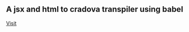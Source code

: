 ## A jsx and html to cradova transpiler using babel

[Visit](https://fridaycandour.github.io/babel-jsx-transpiler-for-cradova/dist/index.html)
